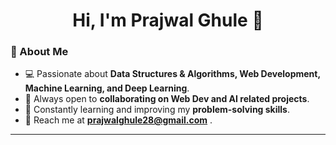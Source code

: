 <h1 align="center">Hi, I'm Prajwal Ghule 👋</h1>

### 👀 About Me  
- 💻 Passionate about **Data Structures & Algorithms, Web Development, Machine Learning, and Deep Learning**.
- 🚀 Always open to **collaborating on Web Dev and AI related projects**.  
- 🎯 Constantly learning and improving my **problem-solving skills**.  
- 📩 Reach me at **prajwalghule28@gmail.com** .  

---


